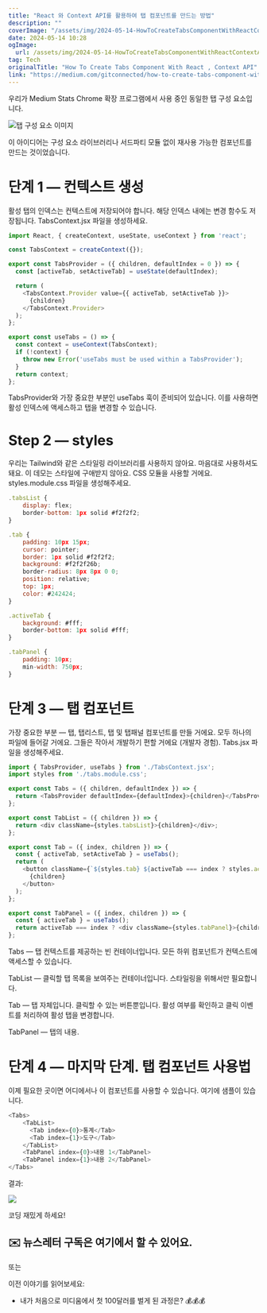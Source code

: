 ```yaml
---
title: "React 와 Context API를 활용하여 탭 컴포넌트를 만드는 방법"
description: ""
coverImage: "/assets/img/2024-05-14-HowToCreateTabsComponentWithReactContextAPI_0.png"
date: 2024-05-14 10:28
ogImage: 
  url: /assets/img/2024-05-14-HowToCreateTabsComponentWithReactContextAPI_0.png
tag: Tech
originalTitle: "How To Create Tabs Component With React , Context API"
link: "https://medium.com/gitconnected/how-to-create-tabs-component-with-react-context-api-67839462aabc"
---
```



우리가 Medium Stats Chrome 확장 프로그램에서 사용 중인 동일한 탭 구성 요소입니다.

![탭 구성 요소 이미지](/assets/img/2024-05-14-HowToCreateTabsComponentWithReactContextAPI_0.png)

이 아이디어는 구성 요소 라이브러리나 서드파티 모듈 없이 재사용 가능한 컴포넌트를 만드는 것이었습니다.

# 단계 1 — 컨텍스트 생성



활성 탭의 인덱스는 컨텍스트에 저장되어야 합니다. 해당 인덱스 내에는 변경 함수도 저장됩니다. TabsContext.jsx 파일을 생성하세요.

```js
import React, { createContext, useState, useContext } from 'react';

const TabsContext = createContext({});

export const TabsProvider = ({ children, defaultIndex = 0 }) => {
  const [activeTab, setActiveTab] = useState(defaultIndex);

  return (
    <TabsContext.Provider value={{ activeTab, setActiveTab }}>
      {children}
    </TabsContext.Provider>
  );
};

export const useTabs = () => {
  const context = useContext(TabsContext);
  if (!context) {
    throw new Error('useTabs must be used within a TabsProvider');
  }
  return context;
};
```

TabsProvider와 가장 중요한 부분인 useTabs 훅이 준비되어 있습니다. 이를 사용하면 활성 인덱스에 액세스하고 탭을 변경할 수 있습니다.

# Step 2 — styles



우리는 Tailwind와 같은 스타일링 라이브러리를 사용하지 않아요. 마음대로 사용하셔도 돼요. 이 데모는 스타일에 구애받지 않아요. CSS 모듈을 사용할 거에요. styles.module.css 파일을 생성해주세요.

```js
.tabsList {
    display: flex;
    border-bottom: 1px solid #f2f2f2;
}

.tab {
    padding: 10px 15px;
    cursor: pointer;
    border: 1px solid #f2f2f2;
    background: #f2f2f26b;
    border-radius: 8px 8px 0 0;
    position: relative;
    top: 1px;
    color: #242424;
}

.activeTab {
    background: #fff;
    border-bottom: 1px solid #fff;
}

.tabPanel {
    padding: 10px;
    min-width: 750px;
}
```

# 단계 3 — 탭 컴포넌트

가장 중요한 부분 — 탭, 탭리스트, 탭 및 탭패널 컴포넌트를 만들 거에요. 모두 하나의 파일에 들어갈 거에요. 그들은 작아서 개발하기 편할 거에요 (개발자 경험). Tabs.jsx 파일을 생성해주세요.



```js
import { TabsProvider, useTabs } from './TabsContext.jsx';
import styles from './tabs.module.css';

export const Tabs = ({ children, defaultIndex }) => {
  return <TabsProvider defaultIndex={defaultIndex}>{children}</TabsProvider>;
};

export const TabList = ({ children }) => {
  return <div className={styles.tabsList}>{children}</div>;
};

export const Tab = ({ index, children }) => {
  const { activeTab, setActiveTab } = useTabs();
  return (
    <button className={`${styles.tab} ${activeTab === index ? styles.activeTab : ''}`} onClick={() => setActiveTab(index)}>
      {children}
    </button>
  );
};

export const TabPanel = ({ index, children }) => {
  const { activeTab } = useTabs();
  return activeTab === index ? <div className={styles.tabPanel}>{children}</div> : null;
};
```

Tabs — 탭 컨텍스트를 제공하는 빈 컨테이너입니다. 모든 하위 컴포넌트가 컨텍스트에 액세스할 수 있습니다.

TabList — 클릭할 탭 목록을 보여주는 컨테이너입니다. 스타일링을 위해서만 필요합니다.

Tab — 탭 자체입니다. 클릭할 수 있는 버튼뿐입니다. 활성 여부를 확인하고 클릭 이벤트를 처리하여 활성 탭을 변경합니다.




TabPanel — 탭의 내용.

# 단계 4 — 마지막 단계. 탭 컴포넌트 사용법

이제 필요한 곳이면 어디에서나 이 컴포넌트를 사용할 수 있습니다. 여기에 샘플이 있습니다.

```js
<Tabs>
    <TabList>
      <Tab index={0}>통계</Tab>
      <Tab index={1}>도구</Tab>
    </TabList>
    <TabPanel index={0}>내용 1</TabPanel>
    <TabPanel index={1}>내용 2</TabPanel>
</Tabs>
```



결과:

<img src="/assets/img/2024-05-14-HowToCreateTabsComponentWithReactContextAPI_1.png" />

코딩 재밌게 하세요!

## ✉️ 뉴스레터 구독은 여기에서 할 수 있어요.



또는

이전 이야기를 읽어보세요:

- 내가 처음으로 미디움에서 첫 100달러를 벌게 된 과정은? 💰💰💰